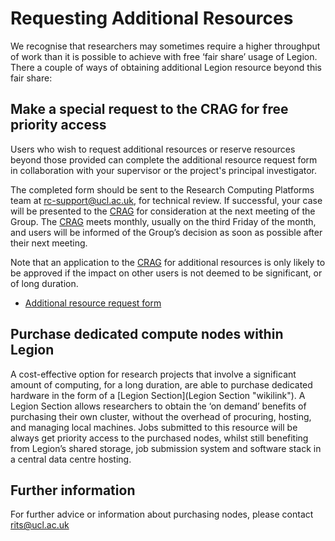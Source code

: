 ---
---

# Requesting Additional Resources

We recognise that researchers may sometimes require a higher throughput of work than it is possible to achieve with free ‘fair share’ usage of Legion. There a couple of ways of obtaining additional Legion resource beyond this fair share:

## Make a special request to the CRAG for free priority access

Users who wish to request additional resources or reserve resources beyond those provided can complete the additional resource request form in collaboration with your supervisor or the project's principal investigator.

The completed form should be sent to the Research Computing Platforms team at <rc-support@ucl.ac.uk>, for technical review. If successful, your case will be presented to the [CRAG](http://www.ucl.ac.uk/isd/about/governance/research-it/crag) for consideration at the next meeting of the Group. The [CRAG](http://www.ucl.ac.uk/isd/about/governance/research-it/crag) meets monthly, usually on the third Friday of the month, and users will be informed of the Group’s decision as soon as possible after their next meeting.

Note that an application to the [CRAG](http://www.ucl.ac.uk/isd/about/governance/research-it/crag) for additional resources is only likely to be approved if the impact on other users is not deemed to be significant, or of long duration.

-   [ Additional resource request form](media:CRAG_additional_resources_request_form.rtf "wikilink")

## Purchase dedicated compute nodes within Legion

A cost-effective option for research projects that involve a significant amount of computing, for a long duration, are able to purchase dedicated hardware in the form of a [Legion Section](Legion Section "wikilink"). A Legion Section allows researchers to obtain the ‘on demand’ benefits of purchasing their own cluster, without the overhead of procuring, hosting, and managing local machines. Jobs submitted to this resource will be always get priority access to the purchased nodes, whilst still benefiting from Legion’s shared storage, job submission system and software stack in a central data centre hosting.

## Further information

For further advice or information about purchasing nodes, please contact <rits@ucl.ac.uk>

